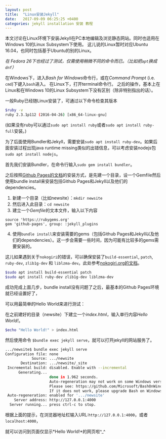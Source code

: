 ```yaml
---
layout: post
title:  "Linux安装Jekyll"
date:   2017-09-09 06:25:25 +0400
categories: jekyll installation 安装 教程
---
```


 本文讨论在Linux环境下安装Jekyll在PC本地编辑及浏览静态网站。同时也适用在Windows 10的Linux Subsystem下使用。
 这儿说的Linux暂时对应Ubuntu 16.04，也同时包括基于Ubuntu的别的Linux。

 *在 Fedora 26下也经过了测试，仅需使用稍微不同的命令而已。（比如把`apt`换成`dnf`）*

在Windows下，进入*Bash for Windows*命令行，或在*Command Prompt* (i.e. `cmd`)下键入`bash`进入。
在Linux下，打开terminal命令行。
之后的操作，基本上在Linux和在Windows 10的Linux Subsystem下没有区别（除非特别指出的话）。

一般Ruby已经随Linux安装了，可通过以下命令检查其版本

```Bash
$ruby -v
ruby 2.3.1p112 (2016-04-26) [x86_64-linux-gnu]
```

(如果没有ruby可以通过`sudo apt install ruby`或者`sudo apt install ruby-full`安装。)

为了后面使用Bundler和Jekyll，需要安装`sudo apt install ruby-dev`。如果后面安装过程出现java runtime missing类似的出错信息，可以考虑安装nodejs包`sudo apt install nodejs`。

首先我们安装Bundler，在命令行输入`sudo gem install bundler`。

之后按照[Github Pages的文档][gp-set-local]的安装方式，是先建一个目录，设一个Gemfile然后使用bundle install来安装包括Github Pages和Jekyll以及他们的dependencies。

1. 新建一个目录（比如newsite）：`mkdir newsite`
2. 然后进入此目录：`cd newsite`
3. 建立一个*Gemfile*的文本文件，输入以下内容
```
source 'https://rubygems.org'
gem 'github-pages', group: :jekyll_plugins
```
4. 使用`bundle install`来安装需要的gems（包括Github Pages和Jekyll以及他们的dependencies）。这一步会需要一些时间，因为可能有比较多的gems需要安装的。

这儿如果遇到关于`nokogiri`的错误，可以确保安装了`build-essential`, `patch`, `ruby-dev`, `zlib1g-dev` 和 `liblzma-dev`。此处参考[nokogiri.org的文档][nokogiri-install]。

```Bash
$sudo apt install build-essential patch
$sudo apt install ruby-dev zlib1g-dev liblzma-dev
```
成功完成上面几步，bundle install没有问题了之后，最基本的Github Pages环境就已经设置好了，

可以用最简单的Hello World来进行测试：

在之前建好的目录（newsite）下建立一个*index.html*，输入单行内容*Hello World!*。

```bash
$echo "Hello World!" > index.html
```

然后使用命令 `$bundle exec jekyll serve`，就可以打开jekyll的网站服务了。

```bash
.../newsite$ bundle exec jekyll serve
Configuration file: none
            Source: .../newsite
       Destination: .../newsite/_site
 Incremental build: disabled. Enable with --incremental
      Generating...
                    done in 1.962 seconds.
                    Auto-regeneration may not work on some Windows versions.
                    Please see: https://github.com/Microsoft/BashOnWindows/issues/216
                    If it does not work, please upgrade Bash on Windows or run Jekyll with --no-watch.
 Auto-regeneration: enabled for '.../newsite'
    Server address: http://127.0.0.1:4000
  Server running... press ctrl-c to stop.
```

根据上面的提示，在浏览器地址栏输入URL:`http://127.0.0.1:4000`，或者`localhost:4000`，

就可以访问到页面仅显示*Hello World!*的网页啦^_^



[gp-set-local]: https://help.github.com/articles/setting-up-your-github-pages-site-locally-with-jekyll/
[nokogiri-install]:http://www.nokogiri.org/tutorials/installing_nokogiri.html
